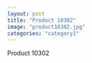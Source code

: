 ```yaml
---
layout: post
title: "Product 10302"
image: "product10302.jpg"
categories: "category1"
---
```

Product 10302
